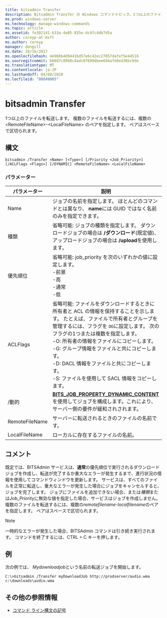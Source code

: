 ```yaml
---
title: bitsadmin Transfer
description: Bitsadmin Transfer の Windows コマンドトピック。1つ以上のファイルを転送します。
ms.prod: windows-server
ms.technology: manage-windows-commands
ms.topic: article
ms.assetid: fe302141-b33a-4a05-835e-dc4fc4db7d5a
author: coreyp-at-msft
ms.author: coreyp
manager: dongill
ms.date: 10/16/2017
ms.openlocfilehash: 4e960b4d94416d57e6c42ec27057dafef5e44516
ms.sourcegitcommit: b00d7c8968c4adc8f699dbee694afe6ed36bc9de
ms.translationtype: MT
ms.contentlocale: ja-JP
ms.lasthandoff: 04/08/2020
ms.locfileid: "80849005"
---
```

# <a name="bitsadmin-transfer"></a>bitsadmin Transfer

1つ以上のファイルを転送します。 複数のファイルを転送するには、複数の \<RemoteFileName\>-\<LocalFileName\> のペアを指定します。 ペアはスペースで区切られます。

## <a name="syntax"></a>構文

```
bitsadmin /Transfer <Name> [<Type>] [/Priority <Job_Priority>] [/ACLFlags <Flags>] [/DYNAMIC] <RemoteFileName> <LocalFileName>
```

### <a name="parameters"></a>パラメーター

|パラメーター|説明|
|---------|-----------|
|Name|ジョブの名前を指定します。 ほとんどのコマンドとは異なり、 **name**には GUID ではなく名前のみを指定できます。|
|種類|省略可能: ジョブの種類を指定します。 ダウンロードジョブの場合は **/ダウンロード**(既定値)、アップロードジョブの場合は **/upload**を使用します。|
|優先順位|省略可能: job_priority を次のいずれかの値に設定します。</br>-前景</br>-高</br>-通常</br>-低|
|ACLFlags|省略可能: ファイルをダウンロードするときに所有者と ACL の情報を保持することを示します。 たとえば、ファイルで所有者とグループを管理するには、フラグを `OG`に設定します。 次のフラグの1つまたは複数を指定します。</br>-O: 所有者の情報をファイルにコピーします。</br>-G: グループ情報をファイルと共にコピーします。</br>-D: DACL 情報をファイルと共にコピーします。</br>-S: ファイルを使用して SACL 情報をコピーします。|
|/動的|[**BITS_JOB_PROPERTY_DYNAMIC_CONTENT**](/windows/desktop/api/bits5_0/ne-bits5_0-bits_job_property_id)を使用してジョブを構成します。これにより、サーバー側の要件が緩和されされます。|
|RemoteFileName|サーバーに転送されるときのファイルの名前です。|
|LocalFileName|ローカルに存在するファイルの名前。|

## <a name="remarks"></a>コメント

既定では、BITSAdmin サービスは、**通常**の優先順位で実行されるダウンロードジョブを作成し、転送が完了するか重大なエラーが発生するまで、進行状況の情報を使用してコマンドウィンドウを更新します。 サービスは、すべてのファイルを正常に転送し、重大なエラーが発生した場合にジョブをキャンセルすると、ジョブを完了します。 ジョブにファイルを追加できない場合、または*種類*または*Job_Priority*に無効な値を指定した場合、サービスはジョブを作成しません。 複数のファイルを転送するには、複数の*remotefilename*-*localfilename*のペアを指定します。 ペアはスペースで区切られます。

> [!NOTE]
> 一時的なエラーが発生した場合、BITSAdmin コマンドは引き続き実行されます。 コマンドを終了するには、CTRL + C キーを押します。

## <a name="examples"></a><a name=BKMK_examples></a>例

次の例では、 *Mydownloadjob*という名前の転送ジョブを開始します。
```
C:\>bitsadmin /Transfer myDownloadJob http://prodserver/audio.wma c:\downloads\audio.wma
```

## <a name="additional-references"></a>その他の参照情報

- [コマンド ライン構文の記号](command-line-syntax-key.md)